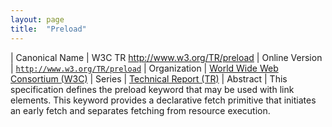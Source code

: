 ```yaml
---
layout: page
title:  "Preload"
---
```


| Canonical Name | W3C TR http://www.w3.org/TR/preload
| Online Version | [`http://www.w3.org/TR/preload`](http://www.w3.org/TR/preload)
| Organization | [World Wide Web Consortium (W3C)](..)
| Series | [Technical Report (TR)](.)
| Abstract | This specification defines the preload keyword that may be used with link elements. This keyword provides a declarative fetch primitive that initiates an early fetch and separates fetching from resource execution.
